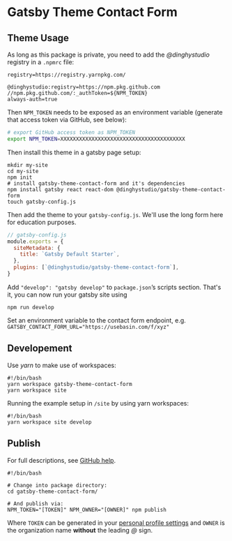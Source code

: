 # Gatsby Theme Contact Form

## Theme Usage

As long as this package is private, you need to add the _@dinghystudio_ registry in a `.npmrc` file:


```
registry=https://registry.yarnpkg.com/

@dinghystudio:registry=https://npm.pkg.github.com
//npm.pkg.github.com/:_authToken=${NPM_TOKEN}
always-auth=true
```

Then `NPM_TOKEN` needs to be exposed as an environment variable (generate that access token via GitHub, see below):

```bash
# export GitHub access token as NPM_TOKEN
export NPM_TOKEN=XXXXXXXXXXXXXXXXXXXXXXXXXXXXXXXXXXXXXXXX
```

Then install this theme in a gatsby page setup:

```shell
mkdir my-site
cd my-site
npm init
# install gatsby-theme-contact-form and it's dependencies
npm install gatsby react react-dom @dinghystudio/gatsby-theme-contact-form
touch gatsby-config.js
```

Then add the theme to your `gatsby-config.js`. We'll use the long form
here for education purposes.

```javascript
// gatsby-config.js
module.exports = {
  siteMetadata: {
    title: `Gatsby Default Starter`,
  },
  plugins: [`@dinghystudio/gatsby-theme-contact-form`],
}
```

Add `"develop": "gatsby develop"` to `package.json`’s scripts section.
That's it, you can now run your gatsby site using

```shell
npm run develop
```

Set an environment variable to the contact form endpoint, e.g. `GATSBY_CONTACT_FORM_URL="https://usebasin.com/f/xyz"`

## Developement

Use _yarn_ to make use of workspaces:

```shell
#!/bin/bash
yarn workspace gatsby-theme-contact-form
yarn workspace site
```

Running the example setup in `/site` by using yarn workspaces:

```shell
#!/bin/bash
yarn workspace site develop
```


## Publish

For full descriptions, see [GitHub help](https://help.github.com/en/github/managing-packages-with-github-packages/configuring-npm-for-use-with-github-packages).

```shell
#!/bin/bash

# Change into package directory:
cd gatsby-theme-contact-form/

# And publish via:
NPM_TOKEN="[TOKEN]" NPM_OWNER="[OWNER]" npm publish
```

Where `TOKEN` can be generated in your [personal profile settings](https://github.com/settings/tokens) and `OWNER` is the organization name **without** the leading _@_ sign.
